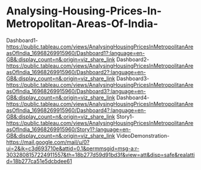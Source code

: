 # Analysing-Housing-Prices-In-Metropolitan-Areas-Of-India-
Dashboard1-https://public.tableau.com/views/AnalysingHousingPricesInMetropolitanAreasOfIndia_16968269915960/Dashboard1?:language=en-GB&:display_count=n&:origin=viz_share_link
Dashboard2-https://public.tableau.com/views/AnalysingHousingPricesInMetropolitanAreasOfIndia_16968269915960/Dashboard2?:language=en-GB&:display_count=n&:origin=viz_share_link
Dashboard3-https://public.tableau.com/views/AnalysingHousingPricesInMetropolitanAreasOfIndia_16968269915960/Dashboard3?:language=en-GB&:display_count=n&:origin=viz_share_link
Dashboard4-https://public.tableau.com/views/AnalysingHousingPricesInMetropolitanAreasOfIndia_16968269915960/Dashboard4?:language=en-GB&:display_count=n&:origin=viz_share_link
Story1-https://public.tableau.com/views/AnalysingHousingPricesInMetropolitanAreasOfIndia_16968269915960/Story1?:language=en-GB&:display_count=n&:origin=viz_share_link
VideoDemonstration-https://mail.google.com/mail/u/0?ui=2&ik=c3d693710e&attid=0.1&permmsgid=msg-a:r-3032808157224911557&th=18b277d59d91bd3f&view=att&disp=safe&realattid=18b277ca51e5dcbdee61
